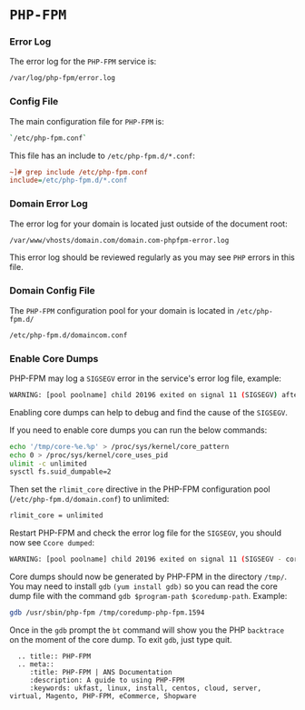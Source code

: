 # `PHP-FPM`

### Error Log

The error log for the `PHP-FPM` service is:

```bash
/var/log/php-fpm/error.log
```

### Config File

The main configuration file for `PHP-FPM` is:

```bash
`/etc/php-fpm.conf`
```

This file has an include to `/etc/php-fpm.d/*.conf`:

```ini
~]# grep include /etc/php-fpm.conf
include=/etc/php-fpm.d/*.conf
```

### Domain Error Log

The error log for your domain is located just outside of the document root:

```bash
/var/www/vhosts/domain.com/domain.com-phpfpm-error.log
```

This error log should be reviewed regularly as you may see `PHP` errors in this file.

### Domain Config File

The `PHP-FPM` configuration pool for your domain is located in `/etc/php-fpm.d/`

```bash
/etc/php-fpm.d/domaincom.conf
```
### Enable Core Dumps

PHP-FPM may log a `SIGSEGV` error in the service's error log file, example:

```bash
WARNING: [pool poolname] child 20196 exited on signal 11 (SIGSEGV) after 6.772815 seconds from start
```

Enabling core dumps can help to debug and find the cause of the `SIGSEGV`.

If you need to enable core dumps you can run the below commands:
```bash
echo '/tmp/core-%e.%p' > /proc/sys/kernel/core_pattern
echo 0 > /proc/sys/kernel/core_uses_pid
ulimit -c unlimited
sysctl fs.suid_dumpable=2
```

Then set the `rlimit_core` directive in the PHP-FPM configuration pool  (`/etc/php-fpm.d/domain.conf`) to unlimited:
```bash
rlimit_core = unlimited
```

Restart PHP-FPM and check the error log file for the `SIGSEGV`, you should now see `Ccore dumped`:

```bash
WARNING: [pool poolname] child 20196 exited on signal 11 (SIGSEGV - core dumped) after 6.772815 seconds from start
```

Core dumps should now be generated by PHP-FPM in the directory `/tmp/`. You may need to install `gdb` `(yum install gdb)` so you can read the core dump file with the command `gdb $program-path $coredump-path`. Example:

```bash
gdb /usr/sbin/php-fpm /tmp/coredump-php-fpm.1594
```

Once in the `gdb` prompt the `bt` command will show you the PHP `backtrace` on the moment of the core dump. To exit `gdb`, just type quit.

```eval_rst
  .. title:: PHP-FPM
  .. meta::
     :title: PHP-FPM | ANS Documentation
     :description: A guide to using PHP-FPM
     :keywords: ukfast, linux, install, centos, cloud, server, virtual, Magento, PHP-FPM, eCommerce, Shopware
```
